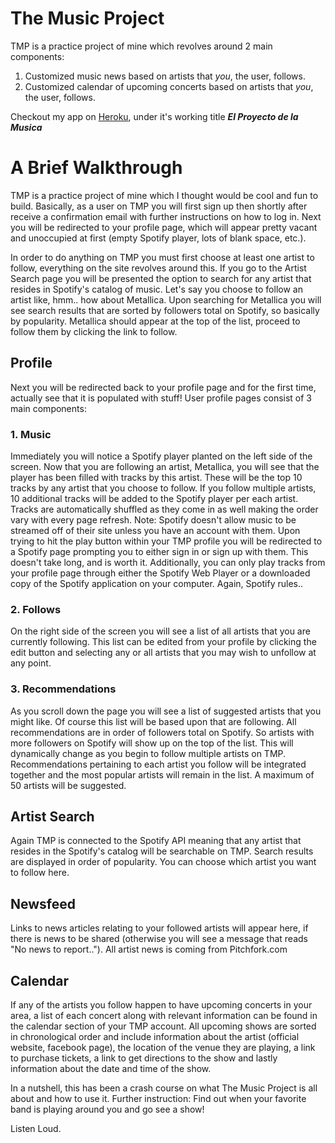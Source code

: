 # The Music Project

TMP is a practice project of mine which revolves around 2 main components:

1. Customized music news based on artists that _you_, the user, follows.
2. Customized calendar of upcoming concerts based on artists that _you_, the user, follows.

Checkout my app on [Heroku](https://el-proyecto-de-la-musica.herokuapp.com), under it's working title **_El Proyecto de la Musica_**

# A Brief Walkthrough

TMP is a practice project of mine which I thought would be cool and fun to build. Basically, as a user on TMP you will first sign up then shortly after receive a confirmation email with further instructions on how to log in. Next you will be redirected to your profile page, which will appear pretty vacant and unoccupied at first (empty Spotify player, lots of blank space, etc.).

In order to do anything on TMP you must first choose at least one artist to follow, everything on the site revolves around this. If you go to the Artist Search page you will be presented the option to search for any artist that resides in Spotify's catalog of music. Let's say you choose to follow an artist like, hmm.. how about Metallica. Upon searching for Metallica you will see search results that are sorted by followers total on Spotify, so basically by popularity. Metallica should appear at the top of the list, proceed to follow them by clicking the link to follow.


## Profile

Next you will be redirected back to your profile page and for the first time, actually see that it is populated with stuff! User profile pages consist of 3 main components:

### 1. Music

Immediately you will notice a Spotify player planted on the left side of the screen. Now that you are following an artist, Metallica, you will see that the player has been filled with tracks by this artist. These will be the top 10 tracks by any artist that you choose to follow. If you follow multiple artists, 10 additional tracks will be added to the Spotify player per each artist. Tracks are automatically shuffled as they come in as well making the order vary with every page refresh. Note: Spotify doesn't allow music to be streamed off of their site unless you have an account with them. Upon trying to hit the play button within your TMP profile you will be redirected to a Spotify page prompting you to either sign in or sign up with them. This doesn't take long, and is worth it. Additionally, you can only play tracks from your profile page through either the Spotify Web Player or a downloaded copy of the Spotify application on your computer. Again, Spotify rules..

### 2. Follows

On the right side of the screen you will see a list of all artists that you are currently following. This list can be edited from your profile by clicking the edit button and selecting any or all artists that you may wish to unfollow at any point.

### 3. Recommendations

As you scroll down the page you will see a list of suggested artists that you might like. Of course this list will be based upon that are following. All recommendations are in order of followers total on Spotify. So artists with more followers on Spotify will show up on the top of the list. This will dynamically change as you begin to follow multiple artists on TMP. Recommendations pertaining to each artist you follow will be integrated together and the most popular artists will remain in the list. A maximum of 50 artists will be suggested.


## Artist Search

Again TMP is connected to the Spotify API meaning that any artist that resides in the Spotify's catalog will be searchable on TMP. Search results are displayed in order of popularity. You can choose which artist you want to follow here.


## Newsfeed

Links to news articles relating to your followed artists will appear here, if there is news to be shared (otherwise you will see a message that reads "No news to report.."). All artist news is coming from Pitchfork.com


## Calendar

If any of the artists you follow happen to have upcoming concerts in your area, a list of each concert along with relevant information can be found in the calendar section of your TMP account. All upcoming shows are sorted in chronological order and include information about the artist (official website, facebook page), the location of the venue they are playing, a link to purchase tickets, a link to get directions to the show and lastly information about the date and time of the show.


In a nutshell, this has been a crash course on what The Music Project is all about and how to use it. Further instruction: Find out when your favorite band is playing around you and go see a show!

Listen Loud.
